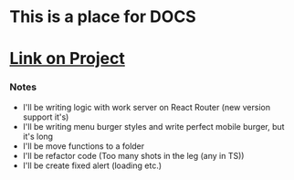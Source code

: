# This is a place for DOCS 

# [Link on Project](''')

### Notes   
* I'll be writing logic with work server on React Router (new version support it's) 
* I'll be writing menu burger styles and write perfect mobile burger, but it's long 
* I'll be move functions to a folder 
* I'll be refactor code (Too many shots in the leg (any in TS))
* I'll be create fixed alert (loading etc.)